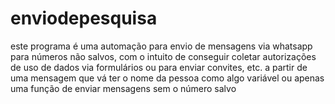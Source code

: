 # enviodepesquisa
este programa é uma automação para envio de mensagens via whatsapp para números não salvos, com o intuito de conseguir coletar autorizações de uso de dados via formulários ou para enviar convites, etc. a partir de uma mensagem que vá ter o nome da pessoa como algo variável ou apenas uma função de enviar mensagens sem o número salvo 
